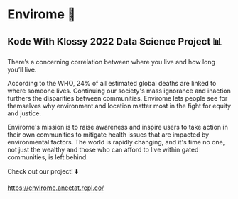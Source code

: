 # Envirome 🌱
## Kode With Klossy 2022 Data Science Project 📊

There’s a concerning correlation between where you live and how long you’ll live.

According to the WHO, 24% of all estimated global deaths are linked to where someone lives. Continuing our society's mass ignorance and inaction furthers the disparities between communities.
Envirome lets people see for themselves why environment and location matter most in the fight for equity and justice.


Envirome's mission is to raise awareness and inspire users to take action in their own communities to mitigate health issues that are impacted by environmental factors. The world is rapidly changing, and it's time no one, not just the wealthy and those who can afford to live within gated communities, is left behind.

Check out our project! ⬇️

https://envirome.aneetat.repl.co/




